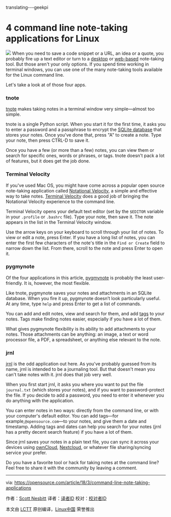 translating---geekpi

4 command line note-taking applications for Linux
======

![](https://opensource.com/sites/default/files/styles/image-full-size/public/lead-images/note-taking.jpeg?itok=fiF5EBEb)
When you need to save a code snippet or a URL, an idea or a quote, you probably fire up a text editor or turn to a [desktop][1] or [web-based][2] note-taking tool. But those aren't your only options. If you spend time working in terminal windows, you can use one of the many note-taking tools available for the Linux command line.

Let's take a look at of those four apps.

### tnote

[tnote][3] makes taking notes in a terminal window very simple—almost too simple.

tnote is a single Python script. When you start it for the first time, it asks you to enter a password and a passphrase to encrypt the [SQLite database][4] that stores your notes. Once you've done that, press "A" to create a note. Type your note, then press CTRL-D to save it.

Once you have a few (or more than a few) notes, you can view them or search for specific ones, words or phrases, or tags. tnote doesn't pack a lot of features, but it does get the job done.

### Terminal Velocity

If you've used Mac OS, you might have come across a popular open source note-taking application called [Notational Velocity][5], a simple and effective way to take notes. [Terminal Velocity][6] does a good job of bringing the Notational Velocity experience to the command line.

Terminal Velocity opens your default text editor (set by the `$EDITOR` variable in your `.profile` or `.bashrc` file). Type your note, then save it. The note appears in the list in the Terminal Velocity window.

Use the arrow keys on your keyboard to scroll through your list of notes. To view or edit a note, press Enter. If you have a long list of notes, you can enter the first few characters of the note's title in the `Find or Create` field to narrow down the list. From there, scroll to the note and press Enter to open it.

### pygmynote

Of the four applications in this article, [pygmynote][7] is probably the least user-friendly. It is, however, the most flexible.

Like tnote, pygmynote saves your notes and attachments in an SQLite database. When you fire it up, pygmynote doesn’t look particularly useful. At any time, type `help` and press Enter to get a list of commands.

You can add and edit notes, view and search for them, and add [tags][8] to your notes. Tags make finding notes easier, especially if you have a lot of them.

What gives pygmynote flexibility is its ability to add attachments to your notes. Those attachments can be anything: an image, a text or word processor file, a PDF, a spreadsheet, or anything else relevant to the note.

### jrnl

[jrnl][9] is the odd application out here. As you've probably guessed from its name, jrnl is intended to be a journaling tool. But that doesn't mean you can't take notes with it. jrnl does that job very well.

When you first start jrnl, it asks you where you want to put the file `journal.txt` (which stores your notes), and if you want to password-protect the file. If you decide to add a password, you need to enter it whenever you do anything with the application.

You can enter notes in two ways: directly from the command line, or with your computer's default editor. You can add tags—for example,`@opensource.com`—to your notes, and give them a date and timestamp. Adding tags and dates can help you search for your notes (jrnl has a pretty decent search feature) if you have a lot of them.

Since jrnl saves your notes in a plain text file, you can sync it across your devices using [ownCloud][10], [Nextcloud][11], or whatever file sharing/syncing service your prefer.

Do you have a favorite tool or hack for taking notes at the command line? Feel free to share it with the community by leaving a comment.

--------------------------------------------------------------------------------

via: https://opensource.com/article/18/3/command-line-note-taking-applications

作者：[Scott Nesbitt][a]
译者：[译者ID](https://github.com/译者ID)
校对：[校对者ID](https://github.com/校对者ID)

本文由 [LCTT](https://github.com/LCTT/TranslateProject) 原创编译，[Linux中国](https://linux.cn/) 荣誉推出

[a]:https://opensource.com/users/scottnesbitt
[1]:https://opensource.com/life/16/9/4-desktop-note-taking-applications
[2]:https://opensource.com/alternatives/evernote
[3]:https://github.com/tasdikrahman/tnote
[4]:http://en.wikipedia.org/wiki/SQLite
[5]:http://notational.net/
[6]:https://vhp.github.io/terminal_velocity/
[7]:https://github.com/dmpop/pygmynote
[8]:https://en.wikipedia.org/wiki/Tag_(metadata)
[9]:http://jrnl.sh/
[10]:https://owncloud.com/
[11]:https://nextcloud.com/

